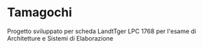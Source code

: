 # Tamagochi
Progetto sviluppato per scheda LandtTger LPC 1768 per l'esame di Architetture e Sistemi di Elaborazione

